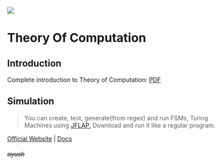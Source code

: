 [![](https://forthebadge.com/images/badges/certified-snoop-lion.svg)](https://www.youtube.com/watch?v=LlU4FuIJT2k "( ͡° ͜ʖ ͡°)")

# Theory Of Computation

## **Introduction**

Complete introduction to Theory of Computation: [PDF](https://git.io/fxf3Y)

## **Simulation**

> You can create, test, generate(from regex) and run FSMs, Turing Machines using [JFLAP.](https://raw.githubusercontent.com/hsuay/College/master/Theory%20Of%20Computation/JFLAP7.1.jar)
> Download and run it like a regular program.

[Official Website](http://www.jflap.org/) | [Docs](http://www.jflap.org/tutorial/)

###### ~~ayush~~
